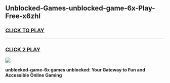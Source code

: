 
## Unblocked-Games-unblocked-game-6x-Play-Free-x6zhl
<h3>
<a href="https://premium76.site?title=unblocked-game-6x&ref=18A">CLICK TO PLAY</a></h3>
<hr>

<h3>
<a href="https://premium76.site?title=unblocked-game-6x&ref=18A">CLICK 2 PLAY</a>
  
</h3>

<a href="https://premium76.site?title=unblocked-game-6x&ref=18A"><img src="https://clearcache.store/games.png"></a>


**unblocked-game-6x games unblocked: Your Gateway to Fun and Accessible Online Gaming**
